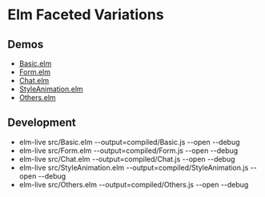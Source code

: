 # Elm Faceted Variations

## Demos

* [Basic.elm](https://lucamug.github.io/elm-style-elements-examples/html/Basic.html)
* [Form.elm](https://lucamug.github.io/elm-style-elements-examples/html/Form.html)
* [Chat.elm](https://lucamug.github.io/elm-style-elements-examples/html/Chat.html)
* [StyleAnimation.elm](https://lucamug.github.io/elm-style-elements-examples/html/StyleAnimation.html)
* [Others.elm](https://lucamug.github.io/elm-style-elements-examples/html/Others.html)

## Development

* elm-live src/Basic.elm --output=compiled/Basic.js --open --debug
* elm-live src/Form.elm --output=compiled/Form.js --open --debug
* elm-live src/Chat.elm --output=compiled/Chat.js --open --debug
* elm-live src/StyleAnimation.elm --output=compiled/StyleAnimation.js --open --debug
* elm-live src/Others.elm --output=compiled/Others.js --open --debug
